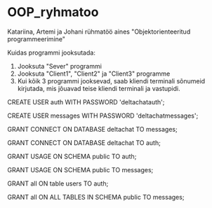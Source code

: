 # OOP_ryhmatoo
Katariina, Artemi ja Johani rühmatöö aines "Objektorienteeritud programmeerimine"


Kuidas programmi jooksutada:
  1. Jooksuta "Sever" programmi
  2. Jooksuta "Client1", "Client2" ja "Client3" programme
  3. Kui kõik 3 programmi jooksevad, saab kliendi terminali sõnumeid kirjutada, mis jõuavad teise kliendi terminali ja vastupidi.
 
CREATE USER auth WITH PASSWORD 'deltachatauth';

CREATE USER messages WITH PASSWORD 'deltachatmessages';

GRANT CONNECT ON DATABASE deltachat TO
messages;

GRANT CONNECT ON DATABASE deltachat TO
auth;

GRANT USAGE ON SCHEMA public TO auth;

GRANT USAGE ON SCHEMA public TO messages;

GRANT all ON table users TO auth;

GRANT all
ON ALL TABLES IN SCHEMA public 
TO messages;
